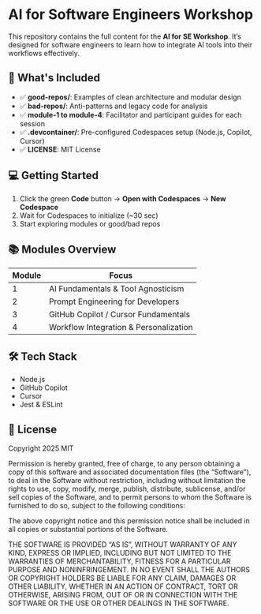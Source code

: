 # AI for Software Engineers Workshop

This repository contains the full content for the **AI for SE Workshop**. It’s designed for software engineers to learn how to integrate AI tools into their workflows effectively.  

## 🚀 What's Included
- ✅ **good-repos/**: Examples of clean architecture and modular design
- ✅ **bad-repos/**: Anti-patterns and legacy code for analysis
- ✅ **module-1 to module-4**: Facilitator and participant guides for each session
- ✅ **.devcontainer/**: Pre-configured Codespaces setup (Node.js, Copilot, Cursor)
- ✅ **LICENSE**: MIT License

## 💻 Getting Started
1. Click the green **Code** button → **Open with Codespaces** → **New Codespace**
2. Wait for Codespaces to initialize (~30 sec)
3. Start exploring modules or good/bad repos

## 📚 Modules Overview
| Module | Focus                                   |
|--------|-----------------------------------------|
| 1      | AI Fundamentals & Tool Agnosticism     |
| 2      | Prompt Engineering for Developers      |
| 3      | GitHub Copilot / Cursor Fundamentals   |
| 4      | Workflow Integration & Personalization |

## 🛠 Tech Stack
- Node.js
- GitHub Copilot
- Cursor
- Jest & ESLint

## 📖 License
Copyright 2025 MIT

Permission is hereby granted, free of charge, to any person obtaining a copy of this software and associated documentation files (the “Software”), to deal in the Software without restriction, including without limitation the rights to use, copy, modify, merge, publish, distribute, sublicense, and/or sell copies of the Software, and to permit persons to whom the Software is furnished to do so, subject to the following conditions:

The above copyright notice and this permission notice shall be included in all copies or substantial portions of the Software.

THE SOFTWARE IS PROVIDED “AS IS”, WITHOUT WARRANTY OF ANY KIND, EXPRESS OR IMPLIED, INCLUDING BUT NOT LIMITED TO THE WARRANTIES OF MERCHANTABILITY, FITNESS FOR A PARTICULAR PURPOSE AND NONINFRINGEMENT. IN NO EVENT SHALL THE AUTHORS OR COPYRIGHT HOLDERS BE LIABLE FOR ANY CLAIM, DAMAGES OR OTHER LIABILITY, WHETHER IN AN ACTION OF CONTRACT, TORT OR OTHERWISE, ARISING FROM, OUT OF OR IN CONNECTION WITH THE SOFTWARE OR THE USE OR OTHER DEALINGS IN THE SOFTWARE.
